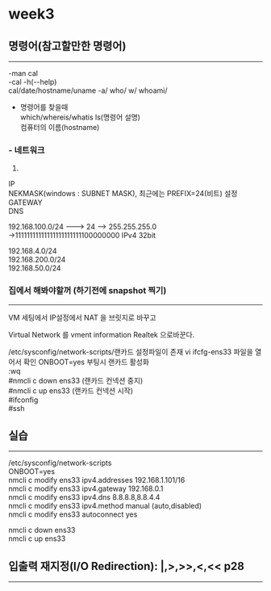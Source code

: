 # week3


## 명령어(참고할만한 명령어)
---------------------------
-man cal   
-cal -h(--help)   
cal/date/hostname/uname -a/ who/ w/ whoami/   
- 명령어를 찾을때   
which/whereis/whatis ls(명령어 설명)   
컴퓨터의 이름(hostname)   
   
### - 네트워크
 1)   
   IP   
   NEKMASK(windows : SUBNET MASK), 최근에는 PREFIX=24(비트) 설정   
   GATEWAY   
   DNS   
   
  192.168.100.0/24     ---> 24   -->  255.255.255.0   
->11111111111111111111111100000000 IPv4 32bit   
   
  192.168.4.0/24      
  192.168.200.0/24      
  192.168.50.0/24      
   
### 집에서 해봐야할꺼   (하기전에 snapshot 찍기)
----------------------         
VM 세팅에서 IP설정에서 NAT 을 브릿지로 바꾸고      

Virtual Network 를 vment information Realtek 으로바꾼다.      

/etc/sysconfig/network-scripts/랜카드 설정파일이 존재
vi ifcfg-ens33
 파일을 열어서 확인 ONBOOT=yes 부팅시 랜카드 활성화      
  :wq      
#nmcli c down ens33 (랜카드 컨넥션 중지)      
#nmcli c up ens33  (랜카드 컨넥션 시작)      
#ifconfig      
#ssh      
## 실습
----------------------      

/etc/sysconfig/network-scripts      
ONBOOT=yes      
nmcli c modify ens33 ipv4.addresses 192.168.1.101/16      
nmcli c modify ens33 ipv4.gateway 192.168.0.1      
nmcli c modify ens33 ipv4.dns 8.8.8.8,8.8.4.4      
nmcli c modify ens33 ipv4.method manual (auto,disabled)      
nmcli c modify ens33 autoconnect yes      
      
nmcli c down ens33      
nmcli c up ens33      
    
## 입출력 재지정(I/O Redirection): |,>,>>,<,<< p28    
----------------------
